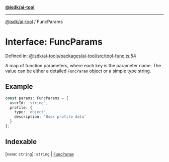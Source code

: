 [**@isdk/ai-tool**](../README.md)

***

[@isdk/ai-tool](../globals.md) / FuncParams

# Interface: FuncParams

Defined in: [@isdk/ai-tools/packages/ai-tool/src/tool-func.ts:54](https://github.com/isdk/ai-tool.js/blob/4ebf370aaec9c78535cb40ffc19656d7bddcb145/src/tool-func.ts#L54)

A map of function parameters, where each key is the parameter name.
The value can be either a detailed `FuncParam` object or a simple type string.

## Example

```ts
const params: FuncParams = {
  userId: 'string',
  profile: {
    type: 'object',
    description: 'User profile data'
  }
};
```

## Indexable

\[`name`: `string`\]: `string` \| [`FuncParam`](FuncParam.md)

